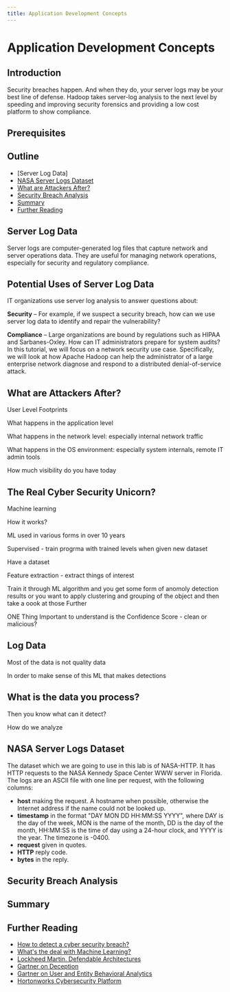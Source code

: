 ```yaml
---
title: Application Development Concepts
---
```


# Application Development Concepts

## Introduction

Security breaches happen. And when they do, your server logs may be your best line of defense. Hadoop takes server-log analysis to the next level by speeding and improving security forensics and providing a low cost platform to show compliance.

## Prerequisites

## Outline

- [Server Log Data]
- [NASA Server Logs Dataset](#nasa-server-logs-dataset)
- [What are Attackers After?](#what-are-attackers-after?)
- [Security Breach Analysis](#security-breach-analysis)
- [Summary](#summary)
- [Further Reading](#further-reading)

## Server Log Data

Server logs are computer-generated log files that capture network and server operations data. They are useful for managing network operations, especially for security and regulatory compliance.

## Potential Uses of Server Log Data

IT organizations use server log analysis to answer questions about:

**Security** – For example, if we suspect a security breach, how can we use server log data to identify and repair the vulnerability?

**Compliance** – Large organizations are bound by regulations such as HIPAA and Sarbanes-Oxley. How can IT administrators prepare for system audits?
In this tutorial, we will focus on a network security use case. Specifically, we will look at how Apache Hadoop can help the administrator of a large enterprise network diagnose and respond to a distributed denial-of-service attack.

## What are Attackers After?

User Level Footprints

What happens in the application level

What happens in the network level: especially internal network traffic

What happens in the OS environment: especially system internals, remote IT admin tools

How much visibility do you have today

## The Real Cyber Security Unicorn?

Machine learning

How it works?

ML used in various forms in over 10 years

Supervised - train progrma with trained levels when given new dataset

Have a dataset

Feature extraction - extract things of interest

Train it through ML algorithm and you get some form of anomoly detection results or you want to apply clustering and grouping of the object and then take a oook at those Further

ONE Thing Important to understand is the Confidence Score - clean or malicious?

## Log Data

Most of the data is not quality data

In order to make sense of this ML that makes detections

## What is the data you process?

Then you know what can it detect?

How do we analyze

## NASA Server Logs Dataset

The dataset which we are going to use in this lab is of NASA-HTTP. It has HTTP requests to the NASA Kennedy Space Center WWW server in Florida. The logs are an ASCII file with one line per request, with the following columns:

- **host** making the request. A hostname when possible, otherwise the Internet address if the name could not be looked up.
- **timestamp** in the format "DAY MON DD HH:MM:SS YYYY", where DAY is the day of the week, MON is the name of the month, DD is the day of the month, HH:MM:SS is the time of day using a 24-hour clock, and YYYY is the year. The timezone is -0400.
- **request** given in quotes.
- **HTTP** reply code.
- **bytes** in the reply.

## Security Breach Analysis

## Summary

## Further Reading

- [How to detect a cyber security breach?](https://www.youtube.com/watch?v=RF7O_sNZWNQ)
- [What's the deal with Machine Learning?](https://labsblog.f-secure.com/2016/08/26/whats-the-deal-with-machine-learning/)
- [Lockheed Martin. Defendable Architectures](https://pdfs.semanticscholar.org/6deb/1b07e4d2e63a0df2883fcc4e5b6deb2ff817.pdf)
- [Gartner on Deception](https://www.gartner.com/doc/reprints?id=1-2LSQOX3&ct=150824&st=sb&aliId=87768)
- [Gartner on User and Entity Behavioral Analytics](https://www.gartner.com/doc/3134524/market-guide-user-entity-behavior)
- [Hortonworks Cybersecurity Platform](https://hortonworks.com/products/data-platforms/cybersecurity/)
